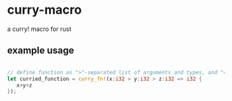 # curry-macro
 a curry! macro for rust

## example usage
 ```rust

// define function as ">"-separated list of arguments and types, and "=>" before return type
let curried_function = curry_fn!(x:i32 > y:i32 > z:i32 => i32 {
	x+y+z
});

 ```
